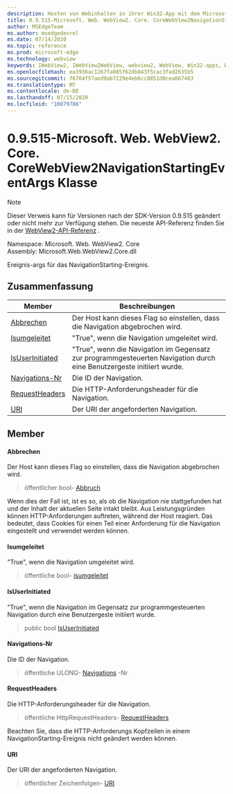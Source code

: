 ```yaml
---
description: Hosten von Webinhalten in ihrer Win32-App mit dem Microsoft Edge WebView2-Steuerelement
title: 0.9.515-Microsoft. Web. WebView2. Core. CoreWebView2NavigationStartingEventArgs
author: MSEdgeTeam
ms.author: msedgedevrel
ms.date: 07/14/2020
ms.topic: reference
ms.prod: microsoft-edge
ms.technology: webview
keywords: IWebView2, IWebView2WebView, webview2, WebView, Win32-apps, Win32, Edge, ICoreWebView2, ICoreWebView2Controller, Browser-Steuerelement, Edge-HTML
ms.openlocfilehash: ea3936ac1267fa085f62db843f5cac3fad2635b5
ms.sourcegitcommit: f6764f57aed9ab7229e4eb6cc8851d0cea667403
ms.translationtype: MT
ms.contentlocale: de-DE
ms.lasthandoff: 07/15/2020
ms.locfileid: "10879786"
---
```

# 0.9.515-Microsoft. Web. WebView2. Core. CoreWebView2NavigationStartingEventArgs Klasse 

> [!NOTE]
> Dieser Verweis kann für Versionen nach der SDK-Version 0.9.515 geändert oder nicht mehr zur Verfügung stehen. Die neueste API-Referenz finden Sie in der [WebView2-API-Referenz](../../../webview2-api-reference.md) .

Namespace: Microsoft. Web. WebView2. Core \
Assembly: Microsoft.Web.WebView2.Core.dll

Ereignis-args für das NavigationStarting-Ereignis.

## Zusammenfassung

 Member                        | Beschreibungen
--------------------------------|---------------------------------------------
[Abbrechen](#cancel) | Der Host kann dieses Flag so einstellen, dass die Navigation abgebrochen wird.
[Isumgeleitet](#isredirected) | "True", wenn die Navigation umgeleitet wird.
[IsUserInitiated](#isuserinitiated) | "True", wenn die Navigation im Gegensatz zur programmgesteuerten Navigation durch eine Benutzergeste initiiert wurde.
[Navigations-Nr](#navigationid) | Die ID der Navigation.
[RequestHeaders](#requestheaders) | Die HTTP-Anforderungsheader für die Navigation.
[URI](#uri) | Der URI der angeforderten Navigation.

## Member

#### Abbrechen 

Der Host kann dieses Flag so einstellen, dass die Navigation abgebrochen wird.

> öffentlicher bool- [Abbruch](#cancel)

Wenn dies der Fall ist, ist es so, als ob die Navigation nie stattgefunden hat und der Inhalt der aktuellen Seite intakt bleibt. Aus Leistungsgründen können HTTP-Anforderungen auftreten, während der Host reagiert. Das bedeutet, dass Cookies für einen Teil einer Anforderung für die Navigation eingestellt und verwendet werden können.

#### Isumgeleitet 

"True", wenn die Navigation umgeleitet wird.

> öffentliche bool- [isumgeleitet](#isredirected)

#### IsUserInitiated 

"True", wenn die Navigation im Gegensatz zur programmgesteuerten Navigation durch eine Benutzergeste initiiert wurde.

> public bool [IsUserInitiated](#isuserinitiated)

#### Navigations-Nr 

Die ID der Navigation.

> öffentliche ULONG- [Navigations](#navigationid) -Nr

#### RequestHeaders 

Die HTTP-Anforderungsheader für die Navigation.

> öffentliche HttpRequestHeaders- [RequestHeaders](#requestheaders)

Beachten Sie, dass die HTTP-Anforderungs Kopfzeilen in einem NavigationStarting-Ereignis nicht geändert werden können.

#### URI 

Der URI der angeforderten Navigation.

> öffentlicher Zeichenfolgen- [URI](#uri)

